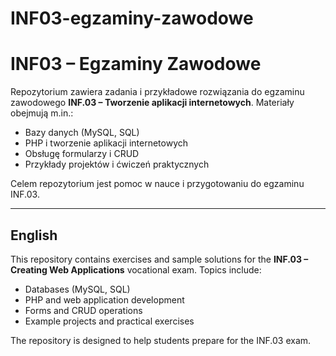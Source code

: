 <h1>INF03-egzaminy-zawodowe</h1>
<!DOCTYPE html>
<html lang="pl">
<head>
    <meta charset="UTF-8">
</head>
<body>
    <h1>INF03 – Egzaminy Zawodowe</h1>

<p>Repozytorium zawiera zadania i przykładowe rozwiązania do egzaminu zawodowego 
    <strong>INF.03 – Tworzenie aplikacji internetowych</strong>. Materiały obejmują m.in.:</p>
    <ul>
        <li>Bazy danych (MySQL, SQL)</li>
        <li>PHP i tworzenie aplikacji internetowych</li>
        <li>Obsługę formularzy i CRUD</li>
        <li>Przykłady projektów i ćwiczeń praktycznych</li>
    </ul>

<p>Celem repozytorium jest pomoc w nauce i przygotowaniu do egzaminu INF.03.</p>
<hr>

<h2>English</h2>
    <p>This repository contains exercises and sample solutions for the 
    <strong>INF.03 – Creating Web Applications</strong> vocational exam. Topics include:</p>
    <ul>
        <li>Databases (MySQL, SQL)</li>
        <li>PHP and web application development</li>
        <li>Forms and CRUD operations</li>
        <li>Example projects and practical exercises</li>
    </ul>

<p>The repository is designed to help students prepare for the INF.03 exam.</p>
</body>
</html>
